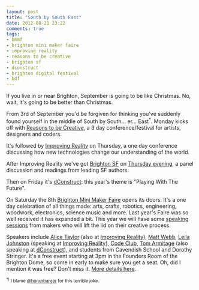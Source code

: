 ```yaml
---
layout: post
title: "South by South East"
date: 2012-08-21 23:22
comments: true
tags: 
- bmmf
- brighton mini maker faire
- improving reality
- reasons to be creative
- brighton sf
- dconstruct
- brighton digital festival
- bdf
---
```


If you live in or near Brighton, September is going to be like Christmas. No, wait, it's going to be better than Christmas.

From 3rd of September you'd be forgiven for thinking you've suddenly found yourself in the middle of South by South… er… East<sup>*</sup>. Monday kicks off with [Reasons to be Creative][6], a 3 day conference/festival for artists, designers and coders.

It's followed by [Improving Reality][7] on Thursday, a one day conference discussing how new technologies change our understanding of the world.

After Improving Reality we've got [Brighton SF][1] on [Thursday evening][2], a panel discussion and readings from leading SF authors.

Then on Friday it's [dConstruct][3]: this year's theme is "Playing With The Future".

On Saturday the 8th [Brighton Mini Maker Faire][4] opens its doors. It's a one day celebration of all things made: arts, crafts, robotics, engineering, woodwork, electronics, science music and more. Last year's Faire was so well received it has expanded a bit. This year we will have some [speaking sessions][5] from makers who will lift the lid on their creative process.

Speakers include [Alice Taylor][8] (also at [Improving Reality][7]), [Matt Webb][9], [Leila Johnston][10] (speaking at [Improving Reality][7]), [Code Club][11], [Tom Armitage][12] (also speaking at [dConstruct][3]), and students from Cavendish School and Dorothy Stringer. It's a free event starting at 3pm in the Founders Room of the Brighton Dome, so come in early to make sure you get a seat. Oh, did I mention it was free? Don't miss it. [More details here][5].

<small><sup>*)</sup> I blame <a href="http://twitter.com/honorharger">@honorharger</a> for this terrible joke.</small>



[1]: http://brightonsf.adactio.com/
[2]: http://www.eventbrite.com/event/3530719477?ref=ebtnebtckt
[3]: http://2012.dconstruct.org/
[4]: http://www.makerfairebrighton.com/
[5]: http://www.makerfairebrighton.com/2012/08/21/introducing-the-speakers/
[6]: http://reasonstobecreative.com/
[7]: http://www.lighthouse.org.uk/programme/improving-reality
[8]: http://www.makielab.com/who-we-are/
[9]: http://berglondon.com/studio/matt-webb/
[10]: http://finalbullet.com/
[11]: http://codeclub.org.uk/
[12]: http://infovore.org/
